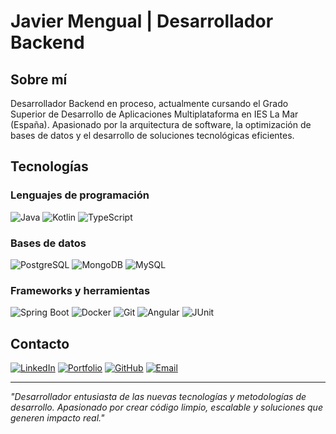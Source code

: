 # Javier Mengual | Desarrollador Backend

## Sobre mí
Desarrollador Backend en proceso, actualmente cursando el Grado Superior de Desarrollo de Aplicaciones Multiplataforma en IES La Mar (España). Apasionado por la arquitectura de software, la optimización de bases de datos y el desarrollo de soluciones tecnológicas eficientes.

## Tecnologías

### Lenguajes de programación
![Java](https://img.shields.io/badge/Java-%23ED8B00.svg?style=for-the-badge&logo=openjdk&logoColor=white)
![Kotlin](https://img.shields.io/badge/Kotlin-%237F52FF.svg?style=for-the-badge&logo=kotlin&logoColor=white)
![TypeScript](https://img.shields.io/badge/TypeScript-%23007ACC.svg?style=for-the-badge&logo=typescript&logoColor=white)

### Bases de datos
![PostgreSQL](https://img.shields.io/badge/PostgreSQL-%23316192.svg?style=for-the-badge&logo=postgresql&logoColor=white)
![MongoDB](https://img.shields.io/badge/MongoDB-%234ea94b.svg?style=for-the-badge&logo=mongodb&logoColor=white)
![MySQL](https://img.shields.io/badge/MySQL-%234479A1.svg?style=for-the-badge&logo=mysql&logoColor=white)

### Frameworks y herramientas
![Spring Boot](https://img.shields.io/badge/Spring_Boot-%236DB33F.svg?style=for-the-badge&logo=spring-boot&logoColor=white)
![Docker](https://img.shields.io/badge/Docker-%232496ED.svg?style=for-the-badge&logo=docker&logoColor=white)
![Git](https://img.shields.io/badge/Git-%23F05032.svg?style=for-the-badge&logo=git&logoColor=white)
![Angular](https://img.shields.io/badge/Angular-%23DD0031.svg?style=for-the-badge&logo=angular&logoColor=white)
![JUnit](https://img.shields.io/badge/JUnit5-%2325A162.svg?style=for-the-badge&logo=junit5&logoColor=white)




## Contacto
[![LinkedIn](https://img.shields.io/badge/LinkedIn-%230077B5.svg?style=for-the-badge&logo=linkedin&logoColor=white)](https://linkedin.com/in/tu-usuario)
[![Portfolio](https://img.shields.io/badge/Portfolio-%2312100E.svg?style=for-the-badge&logo=firefox&logoColor=white)](http://javiemengual.me/)
[![GitHub](https://img.shields.io/badge/GitHub-%23181717.svg?style=for-the-badge&logo=github&logoColor=white)](https://github.com/tu-usuario)
[![Email](https://img.shields.io/badge/Email-%23D14836.svg?style=for-the-badge&logo=gmail&logoColor=white)](mailto:tu-email@ejemplo.com)

---

*"Desarrollador entusiasta de las nuevas tecnologías y metodologías de desarrollo. Apasionado por crear código limpio, escalable y soluciones que generen impacto real."*

